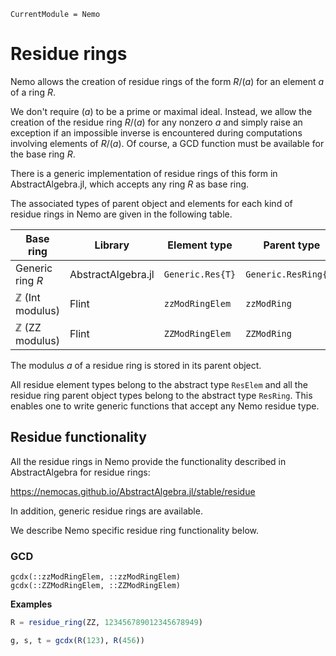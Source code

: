 ```@meta
CurrentModule = Nemo
```

# Residue rings

Nemo allows the creation of residue rings of the form $R/(a)$ for an element
$a$ of a ring $R$.

We don't require $(a)$ to be a prime or maximal ideal. Instead, we allow the
creation of the residue ring $R/(a)$ for any nonzero $a$ and simply raise an
exception if an impossible inverse is encountered during computations 
involving elements of $R/(a)$. Of course, a GCD function must be available for the
base ring $R$.

There is a generic implementation of residue rings of this form in AbstractAlgebra.jl,
which accepts any ring $R$ as base ring.

The associated types of parent object and elements for each kind of residue rings in
Nemo are given in the following table.

Base ring                   | Library            | Element type     | Parent type
----------------------------|--------------------|------------------|--------------------
Generic ring $R$            | AbstractAlgebra.jl | `Generic.Res{T}` | `Generic.ResRing{T}`
$\mathbb{Z}$ (Int modulus)  | Flint              | `zzModRingElem`  | `zzModRing`
$\mathbb{Z}$ (ZZ modulus)   | Flint              | `ZZModRingElem`  | `ZZModRing`

The modulus $a$ of a residue ring is stored in its parent object.

All residue element types belong to the abstract type `ResElem` and all the
residue ring parent object types belong to the abstract type `ResRing`.
This enables one to write generic functions that accept any Nemo residue type.

## Residue functionality

All the residue rings in Nemo provide the functionality described in AbstractAlgebra
for residue rings:

<https://nemocas.github.io/AbstractAlgebra.jl/stable/residue>

In addition, generic residue rings are available.

We describe Nemo specific residue ring functionality below.

### GCD

```@docs
gcdx(::zzModRingElem, ::zzModRingElem)
gcdx(::ZZModRingElem, ::ZZModRingElem)
```

**Examples**

```julia
R = residue_ring(ZZ, 123456789012345678949)

g, s, t = gcdx(R(123), R(456))
```
